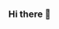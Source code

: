 ### Hi there 👋

<!--
**AnKiTu03/AnKiTu03** is a ✨ _special_ ✨ repository because its `README.md` (this file) appears on your GitHub profile.

Here are some ideas to get you started:

- 🔭 I’m currently working on machine learning
- 🌱 I’m currently learning machine learning and web development 
- 👯 I’m looking to collaborate on machine learing projects 
- 📫 How to reach me: ankitupatil1@gmail.com
-->
